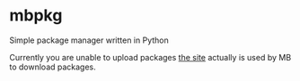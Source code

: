 # mbpkg
Simple package manager written in Python

Currently you are unable to upload packages [the site](https://dysprosium-data.github.io/mbpkg/) actually is used by MB to download packages.
